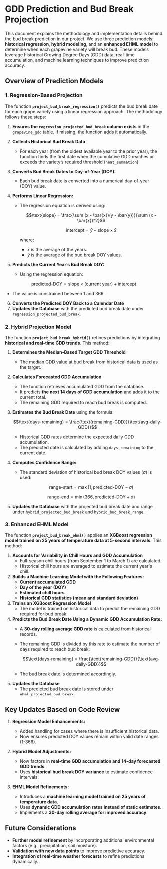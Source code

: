 # GDD Prediction and Bud Break Projection

This document explains the methodology and implementation details behind the bud break prediction in our project. We use three prediction models: **historical regression**, **hybrid modeling**, and an **enhanced EHML model** to determine when each grapevine variety will break bud. These models leverage historical Growing Degree Days (GDD) data, real-time accumulation, and machine learning techniques to improve prediction accuracy.

## Overview of Prediction Models

### 1. Regression-Based Projection
The function **`project_bud_break_regression()`** predicts the bud break date for each grape variety using a linear regression approach. The methodology follows these steps:

1. **Ensures the `regression_projected_bud_break` column exists** in the `grapevine_gdd` table. If missing, the function adds it automatically.
2. **Collects Historical Bud Break Data**  
   - For each year (from the oldest available year to the prior year), the function finds the first date when the cumulative GDD reaches or exceeds the variety’s required threshold (`heat_summation`).
3. **Converts Bud Break Dates to Day-of-Year (DOY):**  
   - Each bud break date is converted into a numerical day-of-year (DOY) value.
4. **Performs Linear Regression:**  
   - The regression equation is derived using:

     $$\text{slope} = \frac{\sum (x - \bar{x})(y - \bar{y})}{\sum (x - \bar{x})^2}$$

     $$\text{intercept} = \bar{y} - \text{slope} \times \bar{x}$$

     where:
     - $\bar{x}$ is the average of the years.
     - $\bar{y}$ is the average of the bud break DOY values.

5. **Predicts the Current Year’s Bud Break DOY:**  
   - Using the regression equation:

$$\text{predicted-DOY} = \text{slope} \times (\text{current year}) + \text{intercept}$$

   - The value is constrained between 1 and 366.
6. **Converts the Predicted DOY Back to a Calendar Date**
7. **Updates the Database** with the predicted bud break date under `regression_projected_bud_break`.

### 2. Hybrid Projection Model
The function **`project_bud_break_hybrid()`** refines predictions by integrating **historical and real-time GDD trends**. This method:

1. **Determines the Median-Based Target GDD Threshold**
   - The median GDD value at bud break from historical data is used as the target.
2. **Calculates Forecasted GDD Accumulation**  
   - The function retrieves accumulated GDD from the database.
   - It predicts **the next 14 days of GDD accumulation** and adds it to the current total.
   - The remaining GDD required to reach bud break is computed.
3. **Estimates the Bud Break Date** using the formula:

     $$\text{days-remaining} = \frac{\text{remaining-GDD}}{\text{avg-daily-GDD}}$$

   - Historical GDD rates determine the expected daily GDD accumulation.
   - The predicted date is calculated by adding `days_remaining` to the current date.
4. **Computes Confidence Range:**
   - The standard deviation of historical bud break DOY values ($\sigma$) is used:

     $$\text{range-start} = \max(1, \text{predicted-DOY} - \sigma)$$

     $$\text{range-end} = \min(366, \text{predicted-DOY} + \sigma)$$

5. **Updates the Database** with the projected bud break date and range under `hybrid_projected_bud_break` and `hybrid_bud_break_range`.

### 3. Enhanced EHML Model
The function **`project_bud_break_ehml()`** applies an **XGBoost regression model trained on 25 years of temperature data at 5-second intervals**. This method:

1. **Accounts for Variability in Chill Hours and GDD Accumulation**  
   - Full-season chill hours (from September 1 to March 1) are calculated.
   - Historical chill hours are averaged to estimate the current year's chill.
2. **Builds a Machine Learning Model with the Following Features:**
   - **Current accumulated GDD**
   - **Day of the year (DOY)**
   - **Estimated chill hours**
   - **Historical GDD statistics (mean and standard deviation)**
3. **Trains an XGBoost Regression Model**
   - The model is trained on historical data to predict the remaining GDD required for bud break.
4. **Predicts the Bud Break Date Using a Dynamic GDD Accumulation Rate:**
   - A **30-day rolling average GDD rate** is calculated from historical records.
   - The remaining GDD is divided by this rate to estimate the number of days required to reach bud break:

     $$\text{days-remaining} = \frac{\text{remaining-GDD}}{\text{avg-daily-GDD}}$$

   - The bud break date is determined accordingly.
5. **Updates the Database**
   - The predicted bud break date is stored under `ehml_projected_bud_break`.

## Key Updates Based on Code Review

1. **Regression Model Enhancements:**
   - Added handling for cases where there is insufficient historical data.
   - Now ensures predicted DOY values remain within valid date ranges (1-366).

2. **Hybrid Model Adjustments:**
   - Now factors in **real-time GDD accumulation and 14-day forecasted GDD trends**.
   - Uses **historical bud break DOY variance** to estimate confidence intervals.

3. **EHML Model Refinements:**
   - Introduces a **machine learning model trained on 25 years of temperature data**.
   - Uses **dynamic GDD accumulation rates instead of static estimates**.
   - Implements a **30-day rolling average for improved accuracy**.

## Future Considerations

- **Further model refinement** by incorporating additional environmental factors (e.g., precipitation, soil moisture).
- **Validation with new data points** to improve predictive accuracy.
- **Integration of real-time weather forecasts** to refine predictions dynamically.



